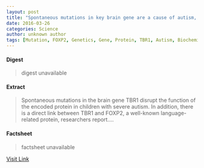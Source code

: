 ```yaml
---
layout: post
title: "Spontaneous mutations in key brain gene are a cause of autism, study concludes"
date: 2016-03-26
categories: Science
author: unknown author
tags: [Mutation, FOXP2, Genetics, Gene, Protein, TBR1, Autism, Biochemistry, Biology, Life sciences, Biotechnology, Molecular biology, Organisms]
---
```



#### Digest
>digest unavailable

#### Extract
>Spontaneous mutations in the brain gene TBR1 disrupt the function of the encoded protein in children with severe autism. In addition, there is a direct link between TBR1 and FOXP2, a well-known language-related protein, researchers report....

#### Factsheet
>factsheet unavailable

[Visit Link](http://feeds.sciencedaily.com/~r/sciencedaily/~3/Ew-tmpWd28s/140918091038.htm)


